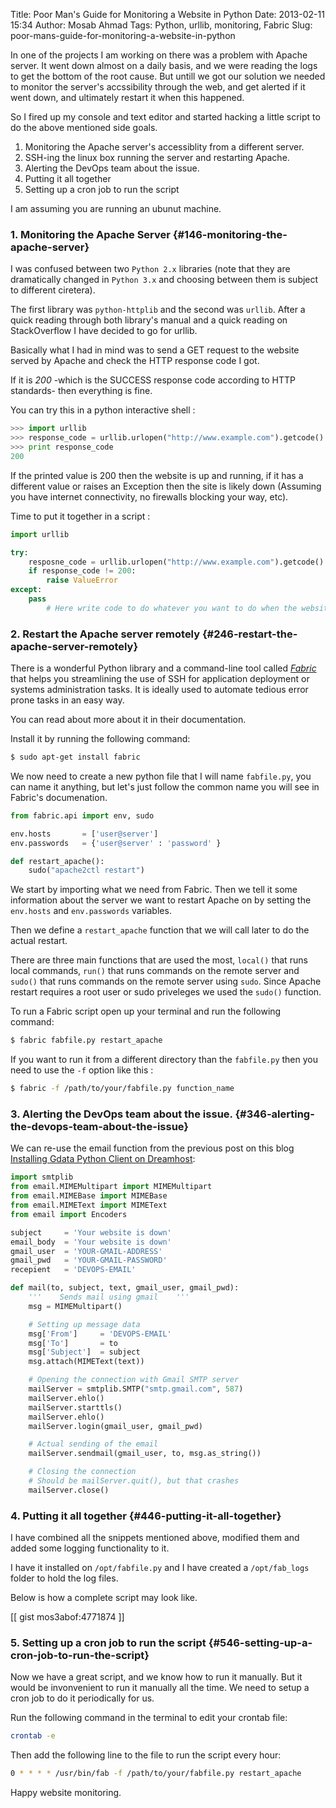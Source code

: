 Title: Poor Man's Guide for Monitoring a Website in Python
Date: 2013-02-11 15:34
Author: Mosab Ahmad
Tags: Python, urllib, monitoring, Fabric
Slug: poor-mans-guide-for-monitoring-a-website-in-python

In one of the projects I am working on there was a problem with Apache
server. It went down almost on a daily basis, and we were reading the
logs to get the bottom of the root cause. But untill we got our solution
we needed to monitor the server's accssibility through the web, and get
alerted if it went down, and ultimately restart it when this happened.


So I fired up my console and text editor and started hacking a little
script to do the above mentioned side goals.


1.  Monitoring the Apache server's accessiblity from a different server.
2.  SSH-ing the linux box running the server and restarting Apache.
3.  Alerting the DevOps team about the issue.
4.  Putting it all together
5.  Setting up a cron job to run the script

I am assuming you are running an ubunut machine.


### 1. Monitoring the Apache Server {#146-monitoring-the-apache-server}


I was confused between two `Python 2.x` libraries (note that they are
dramatically changed in `Python 3.x` and choosing between them is
subject to different ciretera).

The first library was `python-httplib` and the second was `urllib`.
After a quick reading through both library's manual and a quick reading
on StackOverflow I have decided to go for urllib.


Basically what I had in mind was to send a GET request to the website
served by Apache and check the HTTP response code I got.

If it is *200* -which is the SUCCESS response code according to HTTP
standards- then everything is fine.

You can try this in a python interactive shell :

```python
>>> import urllib
>>> response_code = urllib.urlopen("http://www.example.com").getcode()
>>> print response_code
200
```

If the printed value is 200 then the website is up and running, if it
has a different value or raises an Exception then the site is likely
down (Assuming you have internet connectivity, no firewalls blocking
your way, etc).

Time to put it together in a script :

```python
import urllib

try:    
    resposne_code = urllib.urlopen("http://www.example.com").getcode()    
    if response_code != 200:        
        raise ValueError
except:    
    pass    
        # Here write code to do whatever you want to do when the website is down.
```


### 2. Restart the Apache server remotely {#246-restart-the-apache-server-remotely}

There is a wonderful Python library and a command-line tool called
*[Fabric][]* that helps you streamlining the use of SSH for application
deployment or systems administration tasks. It is ideally used to
automate tedious error prone tasks in an easy way.

You can read about more about it in their documentation.

Install it by running the following command:

```bash
$ sudo apt-get install fabric
```

We now need to create a new python file that I will name `fabfile.py`,
you can name it anything, but let's just follow the common name you will
see in Fabric's documenation.


```python
from fabric.api import env, sudo

env.hosts       = ['user@server']
env.passwords   = {'user@server' : 'password' }

def restart_apache():    
    sudo("apache2ctl restart")
```

We start by importing what we need from Fabric. Then we tell it some
information about the server we want to restart Apache on by setting the
`env.hosts` and `env.passwords` variables.


Then we define a `restart_apache` function that we will call later to do
the actual restart.

There are three main functions that are used the most, `local()` that
runs local commands, `run()` that runs commands on the remote server and
`sudo()` that runs commands on the remote server using `sudo`. Since
Apache restart requires a root user or sudo priveleges we used the
`sudo()` function.


To run a Fabric script open up your terminal and run the following
command:

```bash
$ fabric fabfile.py restart_apache
```

If you want to run it from a different directory than the `fabfile.py`
then you need to use the `-f` option like this :

```bash
$ fabric -f /path/to/your/fabfile.py function_name
```

### 3. Alerting the DevOps team about the issue. {#346-alerting-the-devops-team-about-the-issue}

We can re-use the email function from the previous post on this blog
[Installing Gdata Python Client on Dreamhost][]:


```python
import smtplib
from email.MIMEMultipart import MIMEMultipart
from email.MIMEBase import MIMEBase
from email.MIMEText import MIMEText
from email import Encoders

subject     = 'Your website is down'
email_body  = 'Your website is down'
gmail_user  = 'YOUR-GMAIL-ADDRESS'
gmail_pwd   = 'YOUR-GMAIL-PASSWORD'
recepient   = 'DEVOPS-EMAIL'

def mail(to, subject, text, gmail_user, gmail_pwd):    
    '''    Sends mail using gmail    '''    
    msg = MIMEMultipart()    

    # Setting up message data    
    msg['From']     = 'DEVOPS-EMAIL'    
    msg['To']       = to    
    msg['Subject']  = subject    
    msg.attach(MIMEText(text))    

    # Opening the connection with Gmail SMTP server    
    mailServer = smtplib.SMTP("smtp.gmail.com", 587)    
    mailServer.ehlo()    
    mailServer.starttls()    
    mailServer.ehlo()    
    mailServer.login(gmail_user, gmail_pwd)    

    # Actual sending of the email    
    mailServer.sendmail(gmail_user, to, msg.as_string())    

    # Closing the connection    
    # Should be mailServer.quit(), but that crashes    
    mailServer.close()
```

### 4. Putting it all together {#446-putting-it-all-together}

I have combined all the snippets mentioned above, modified them and
added some logging functionality to it.


I have it installed on `/opt/fabfile.py` and I have created a `/opt/fab_logs` folder to hold the log files.


Below is how a complete script may look like.


[[ gist mos3abof:4771874 ]]


### 5. Setting up a cron job to run the script {#546-setting-up-a-cron-job-to-run-the-script}


Now we have a great script, and we know how to run it manually. But it
would be invonvenient to run it manually all the time. We need to setup
a cron job to do it periodically for us.


Run the following command in the terminal to edit your crontab file:

```bash
crontab -e
```

Then add the following line to the file to run the script every hour:

```bash
0 * * * * /usr/bin/fab -f /path/to/your/fabfile.py restart_apache
```

Happy website monitoring.

[Fabric]: http://docs.fabfile.org/en/1.5/
[Installing Gdata Python Client on Dreamhost]: http://www.mos3abof.com/installing-gdata-python-client-on-dreamhost.html
